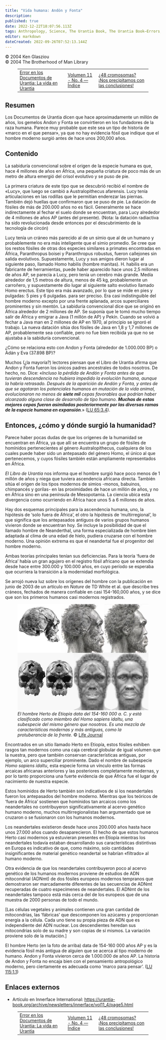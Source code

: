 ```yaml
---
title: "Vida humana: Andón y Fonta"
description: 
published: true
date: 2022-12-22T18:07:56.113Z
tags: Anthropology, Science, The Urantia Book, The Urantia Book—Errors, Innerface International, article
editor: markdown
dateCreated: 2022-09-26T07:52:13.144Z
---
```


<p class="v-card v-sheet theme--light grey lighten-3 px-2">© 2004 Ken Glasziou<br>© 2004 The Brotherhood of Man Library</p>
<figure class="table chapter-navigator">
  <table>
    <tbody>
      <tr>
        <td>
        <a href="/es/article/Ken_Glasziou/Error_in_the_Urantia_Papers_Life_on_Urantia">
          <span class="mdi mdi-arrow-left-drop-circle"></span><span class="pl-2">Error en los Documentos de Urantia: La vida en Urantia</span>
        </a>
        </td>
        <td>
        <a href="/es/index/articles_innerface#volumen-11-no-4">
          <span class="mdi mdi-book-open-variant"></span><span class="pl-2">Volumen 11 - No. 4 — Índice</span>
        </a>
        </td>
        <td>
        <a href="/es/article/Ken_Glasziou/48_Chromosomes_Or_Jumping_to_Conclusions_2">
          <span class="pr-2">¿48 cromosomas? ¡Nos precipitamos con las conclusiones!</span><span class="mdi mdi-arrow-right-drop-circle"></span>
        </a>
        </td>
      </tr>
    </tbody>
  </table>
</figure>


## Resumen

Los Documentos de Urantia dicen que hace aproximadamente un millón de años, los gemelos Andon y Fonta se convirtieron en los fundadores de la raza humana. Parece muy probable que este sea un tipo de historia de «marco en el que pensar», ya que no hay evidencia fósil que indique que el hombre moderno surgió antes de hace unos 200,000 años.

## Contenido

La sabiduría convencional sobre el origen de la especie humana es que, hace 4 millones de años en África, una pequeña criatura de poco más de un metro de altura emergió del crisol evolutivo y se puso de pie.

La primera criatura de este tipo que se descubrió recibió el nombre de «Lucy», que luego se cambió a Australopithecus afarensis. Lucy tenía articulaciones en las rodillas que le permitían enderezar las piernas. También dejó huellas que confirmaron que se puso de pie. La datación de fósiles de más de 200.000 años no es fácil. Generalmente se hace indirectamente al fechar el suelo donde se encuentran, para Lucy alrededor de 4 millones de años AP (antes del presente). (Nota: la datación radiactiva ha sido revolucionada desde entonces por el descubrimiento de la tecnología de circón)

Lucy tenía un cráneo más parecido al de un simio que al de un humano y probablemente no era más inteligente que el simio promedio. Se cree que los restos fósiles de otras dos especies similares a primates encontradas en África, Paranthropus boisei y Paranthropus robustus, fueron callejones sin salida evolutivos. Supuestamente, Lucy y sus amigos dieron lugar al siguiente paso, llamado Homo habilis (hombre manitas). H. habilis era un fabricante de herramientas, puede haber aparecido hace unos 2,5 millones de años AP, se parecía a Lucy, pero tenía un cerebro más grande. Medía alrededor de 1,5 metros de altura, menos de 45 kg, probablemente un carroñero, y supuestamente dio lugar al siguiente salto evolutivo llamado Homo erectus. Este tipo era más avanzado, por lo que se mide en pies y pulgadas: 5 pies y 6 pulgadas. para ser preciso. Era casi indistinguible del hombre moderno excepto por una frente aplanada, arcos superciliares prominentes y sin mentón. La sabiduría convencional dice que se originó en África alrededor de 2 millones de AP. Se suponía que le tomó mucho tiempo salir de África y emigrar a Java (1 millón de AP) y Pekín. Cuando se volvió a fechar a Java man en 2 millones de AP en 1970, al principio se ignoró el trabajo. La nueva datación sitúa dos fósiles de Java en 1,8 y 1,7 millones de AP, probablemente sea confiable, pero no fue bien recibida ya que no se ajustaba a la sabiduría convencional.

¿Cómo se relaciona esto con Andon y Fonta (alrededor de 1.000.000 BP) o Adán y Eva (37.898 BP)?

Muchos (¿la mayoría?) lectores piensan que el Libro de Urantia afirma que Andon y Fonta fueron los únicos padres ancestrales de todos nosotros. De hecho, no. Dice: «_Incluso la pérdida de Andón y Fonta antes de que tuvieran descendencia no hubiera impedido la evolución humana, aunque la habría retrasado. Después de la aparición de Andón y Fonta, y antes de que se agotaran los potenciales humanos en mutación de la vida animal, evolucionaron no menos de **siete mil** cepas favorables que podrían haber alcanzado alguna clase de desarrollo de tipo humano. **Muchas de estas mejores cepas fueron asimiladas posteriormente por las diversas ramas de la especie humana en expansión**._» (<a id="a50_686"></a>[LU 65:3.4](/es/The_Urantia_Book/65#p3_4)).

## Entonces, ¿cómo y dónde surgió la humanidad?

Parece haber pocas dudas de que los orígenes de la humanidad se encuentran en África, ya que allí se encuentra un grupo de fósiles de homínidos pertenecientes al género Australopithecus, cualquiera de los cuales puede haber sido un antepasado del género Homo, el único al que pertenecemos, y cuyos fósiles también están ampliamente representados en África.

_El Libro de Urantia_ nos informa que el hombre surgió hace poco menos de 1 millón de años y niega que tuviera ascendencia africana directa. También sitúa el origen de los tipos modernos de simios -monos, babuinos, chimpancés y gorilas- en las proximidades de hace un millón de años, y no en África sino en una península de Mesopotamia. La ciencia ubica esta divergencia como ocurriendo en África hace unos 5 a 6 millones de años.

Hay dos esquemas principales para la ascendencia humana, uno, la hipótesis de ‘solo fuera de África’, el otro la hipótesis de ‘multirregional’, lo que significa que los antepasados ​​​​antiguos de varios grupos humanos vivieron donde se encuentran hoy. Se incluye la posibilidad de que el llamado hombre de Neanderthal, una forma especializada de hombre bien adaptada al clima de una edad de hielo, pudiera cruzarse con el hombre moderno. Una opinión extrema es que el neandertal fue el progenitor del hombre moderno.

Ambas teorías principales tenían sus deficiencias. Para la teoría ‘fuera de África’ había un gran agujero en el registro fósil africano que se extendía desde hace entre 300.000 y 100.000 años, en cuyo período se esperaba que ocurriera la transición a la modernidad morfológica.

Se arrojó nueva luz sobre los orígenes del hombre con la publicación en junio de 2003 de un artículo en _Nature_ de TD White et al. que describe tres cráneos, fechados de manera confiable en casi 154-160,000 años, y se dice que son los primeros humanos casi modernos registrados.

<figure class="image urantiapedia">
<img src="/image/article/Ken_Glasziou/Human_Life_Andon_and_Fonta/148ogba.jpg">
<figcaption><em>El hombre Herto de Etiopía data del 154-160 000 a. C. y está clasificado como miembro del Homo sapiens idaltu, una subespecie del mismo género que nosotros. Es una mezcla de características modernas y más antiguas, como la protuberancia de la frente.</em>  © <a href="https://tito0107.livejournal.com/799870.html">Life Journal</a> </figcaption>
</figure>

Encontrados en un sitio llamado Herto en Etiopía, estos fósiles exhiben rasgos tan modernos como una caja cerebral globular de igual volumen que la nuestra, pero que también conservan características antiguas, por ejemplo, un arco superciliar prominente. Dado el nombre de subespecie _Homo sapiens idaltu_, esta especie forma un vínculo entre las formas arcaicas africanas anteriores y las posteriores completamente modernas, y por lo tanto proporciona una fuerte evidencia de que África fue el lugar de nacimiento de nuestra especie.

Estos homínidos de Herto también son indicativos de si los neandertales fueron los antepasados ​​del hombre moderno. Mientras que los teóricos de ‘fuera de África’ sostienen que homínidos tan arcaicos como los neandertales no contribuyeron significativamente al acervo genético humano moderno, muchos multirregionalistas han argumentado que se cruzaron o se fusionaron con los humanos modernos.

Los neandertales existieron desde hace unos 200.000 años hasta hace unos 27.000 años cuando desaparecieron. El hecho de que estos humanos Herto casi modernos ya estuvieran presentes en Etiopía mientras los neandertales todavía estaban desarrollando sus características distintivas en Europa es indicativo de que, como máximo, solo cantidades insignificantes de material genético neandertal se habrían «filtrado» al humano moderno.

Otra evidencia de que los neandertales contribuyeron poco al acervo genético de los humanos modernos proviene de estudios de ADN mitocondrial (ADNmt) de dos fósiles europeos modernos tempranos que demostraron ser marcadamente diferentes de las secuencias de ADNmt recuperadas de cuatro especímenes de neandertales. El ADNmt de los neandertales tampoco está más cerca del de los europeos que de una muestra de 2000 personas de todo el mundo.

[Las células vegetales y animales contienen una gran cantidad de mitocondrias, las ‘fábricas’ que descomponen los azúcares y proporcionan energía a la célula. Cada uno tiene su propia pieza de ADN que es independiente del ADN nuclear. Los descendientes heredan sus mitocondrias solo de su madre y son copias de sí mismos. La variación proviene solo de la mutación.]

El hombre Herto (en la foto de arriba) data de 154-160 000 años AP y es la evidencia fósil más antigua de alguien que se acerca al tipo moderno de humano. Andon y Fonta vivieron cerca de 1.000.000 de años AP. La historia de Andon y Fonta no encaja bien con el pensamiento antropológico moderno, pero ciertamente es adecuada como ‘marco para pensar’. (<a id="a79_351"></a>[LU 115:1.1](/es/The_Urantia_Book/115#p1_1))

## Enlaces externos

- Artículo en Innerface International: https://urantia-book.org/archive/newsletters/innerface/vol11_4/page5.html



<figure class="table chapter-navigator">
  <table>
    <tbody>
      <tr>
        <td>
        <a href="/es/article/Ken_Glasziou/Error_in_the_Urantia_Papers_Life_on_Urantia">
          <span class="mdi mdi-arrow-left-drop-circle"></span><span class="pl-2">Error en los Documentos de Urantia: La vida en Urantia</span>
        </a>
        </td>
        <td>
        <a href="/es/index/articles_innerface#volumen-11-no-4">
          <span class="mdi mdi-book-open-variant"></span><span class="pl-2">Volumen 11 - No. 4 — Índice</span>
        </a>
        </td>
        <td>
        <a href="/es/article/Ken_Glasziou/48_Chromosomes_Or_Jumping_to_Conclusions_2">
          <span class="pr-2">¿48 cromosomas? ¡Nos precipitamos con las conclusiones!</span><span class="mdi mdi-arrow-right-drop-circle"></span>
        </a>
        </td>
      </tr>
    </tbody>
  </table>
</figure>
